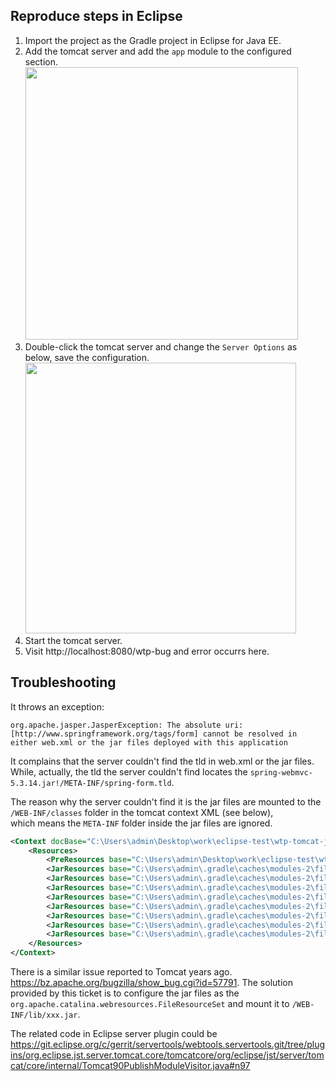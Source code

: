 ## Reproduce steps in Eclipse

1. Import the project as the Gradle project in Eclipse for Java EE.
2. Add the tomcat server and add the `app` module to the configured section.  
   <img src="https://user-images.githubusercontent.com/3297602/148646558-769360e5-9d2a-4aa9-93d0-cf0096c783f1.png" width="436">
4. Double-click the tomcat server and change the `Server Options` as below, save the configuration.  
   <img src="https://user-images.githubusercontent.com/3297602/148646716-b3626670-aa88-4f1c-8432-988172dee446.png" width="433">
6. Start the tomcat server.
7. Visit http://localhost:8080/wtp-bug and error occurrs here.

## Troubleshooting

It throws an exception:

```
org.apache.jasper.JasperException: The absolute uri: [http://www.springframework.org/tags/form] cannot be resolved in either web.xml or the jar files deployed with this application
```

It complains that the server couldn't find the tld in web.xml or the jar files. While, actually, the tld the server couldn't find locates the `spring-webmvc-5.3.14.jar!/META-INF/spring-form.tld`.

The reason why the server couldn't find it is the jar files are mounted to the `/WEB-INF/classes` folder in the tomcat context XML (see below),  
which means the `META-INF` folder inside the jar files are ignored.

```xml
<Context docBase="C:\Users\admin\Desktop\work\eclipse-test\wtp-tomcat-jar-resource-bug\app\src\main\webapp" path="/wtp-bug" reloadable="true" source="org.eclipse.jst.j2ee.server:app">
    <Resources>
        <PreResources base="C:\Users\admin\Desktop\work\eclipse-test\wtp-tomcat-jar-resource-bug\app\bin\main" classLoaderOnly="false" className="org.apache.catalina.webresources.DirResourceSet" internalPath="/" webAppMount="/WEB-INF/classes"/>
        <JarResources base="C:\Users\admin\.gradle\caches\modules-2\files-2.1\org.springframework\spring-webmvc\5.3.14\beb6dc57abf6685878b824d8ab0af39ebd1cfbae\spring-webmvc-5.3.14.jar" classLoaderOnly="true" className="org.apache.catalina.webresources.JarResourceSet" internalPath="/" webAppMount="/WEB-INF/classes"/>
        <JarResources base="C:\Users\admin\.gradle\caches\modules-2\files-2.1\org.springframework\spring-context\5.3.14\ce6042492f042131f602bdc83fcb412b142bdac5\spring-context-5.3.14.jar" classLoaderOnly="true" className="org.apache.catalina.webresources.JarResourceSet" internalPath="/" webAppMount="/WEB-INF/classes"/>
        <JarResources base="C:\Users\admin\.gradle\caches\modules-2\files-2.1\org.springframework\spring-aop\5.3.14\f049146a55991e89c0f04b9624f1f69e1763d80f\spring-aop-5.3.14.jar" classLoaderOnly="true" className="org.apache.catalina.webresources.JarResourceSet" internalPath="/" webAppMount="/WEB-INF/classes"/>
        <JarResources base="C:\Users\admin\.gradle\caches\modules-2\files-2.1\org.springframework\spring-web\5.3.14\801d96f3914ace2e347ee3f6d29e21073e4f50ed\spring-web-5.3.14.jar" classLoaderOnly="true" className="org.apache.catalina.webresources.JarResourceSet" internalPath="/" webAppMount="/WEB-INF/classes"/>
        <JarResources base="C:\Users\admin\.gradle\caches\modules-2\files-2.1\org.springframework\spring-beans\5.3.14\24cc27af89edc1581a57bb15bc160d2353f40a0e\spring-beans-5.3.14.jar" classLoaderOnly="true" className="org.apache.catalina.webresources.JarResourceSet" internalPath="/" webAppMount="/WEB-INF/classes"/>
        <JarResources base="C:\Users\admin\.gradle\caches\modules-2\files-2.1\org.springframework\spring-expression\5.3.14\5cd4c568522b7084afac5d2ac6cb945b797b3f16\spring-expression-5.3.14.jar" classLoaderOnly="true" className="org.apache.catalina.webresources.JarResourceSet" internalPath="/" webAppMount="/WEB-INF/classes"/>
        <JarResources base="C:\Users\admin\.gradle\caches\modules-2\files-2.1\org.springframework\spring-core\5.3.14\d87ad19f9d8b9a3f1a143db5a2be34c61751aaa2\spring-core-5.3.14.jar" classLoaderOnly="true" className="org.apache.catalina.webresources.JarResourceSet" internalPath="/" webAppMount="/WEB-INF/classes"/>
        <JarResources base="C:\Users\admin\.gradle\caches\modules-2\files-2.1\org.springframework\spring-jcl\5.3.14\ffcf745ed5ba32930771378316fd08e97986bec2\spring-jcl-5.3.14.jar" classLoaderOnly="true" className="org.apache.catalina.webresources.JarResourceSet" internalPath="/" webAppMount="/WEB-INF/classes"/>
    </Resources>
</Context>
```

There is a similar issue reported to Tomcat years ago. https://bz.apache.org/bugzilla/show_bug.cgi?id=57791. The solution provided by this ticket is to configure the jar files as the `org.apache.catalina.webresources.FileResourceSet` and mount it to `/WEB-INF/lib/xxx.jar`.

The related code in Eclipse server plugin could be https://git.eclipse.org/c/gerrit/servertools/webtools.servertools.git/tree/plugins/org.eclipse.jst.server.tomcat.core/tomcatcore/org/eclipse/jst/server/tomcat/core/internal/Tomcat90PublishModuleVisitor.java#n97
